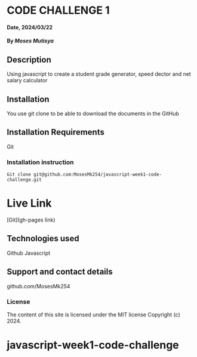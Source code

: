 # CODE CHALLENGE 1

#### Date, 2024/03/22

#### By _Moses Mutisya_

## Description

Using javascript to create a student grade generator, speed dector and net salary calculator

## Installation

You use git clone to be able to download the documents in the GitHub

## Installation Requirements

Git

### Installation instruction

```
Git clone git@github.com:MosesMk254/javascript-week1-code-challenge.git

```

# Live Link

[Git](gh-pages link)

## Technologies used

Github
Javascript

## Support and contact details

github.com/MosesMk254

### License

The content of this site is licensed under the MIT license
Copyright (c) 2024.

# javascript-week1-code-challenge
